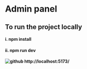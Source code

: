 # Admin panel

## To run the project locally
####  i. npm install
#### ii. npm run dev
#### ![github](https://cloud.githubusercontent.com/assets/17016297/18839843/0e06a67a-83d2-11e6-993a-b35a182500e0.png) http://localhost:5173/
